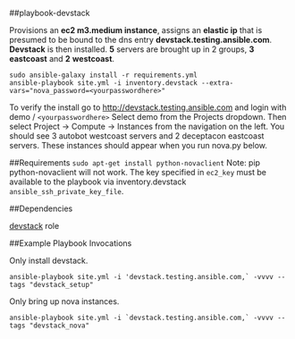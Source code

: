 ##playbook-devstack

Provisions an **ec2 m3.medium instance**, assigns an **elastic ip** that is presumed to be bound to the dns entry **devstack.testing.ansible.com**. **Devstack** is then installed. **5** servers are brought up in 2 groups, **3** **eastcoast** and **2** **westcoast**.
```
sudo ansible-galaxy install -r requirements.yml
ansible-playbook site.yml -i inventory.devstack --extra-vars="nova_password=<yourpasswordhere>"
```
To verify the install go to http://devstack.testing.ansible.com and login with demo / `<yourpasswordhere>` Select demo from the Projects dropdown. Then select Project -> Compute -> Instances from the navigation on the left. You should see 3 autobot westcoast servers and 2 deceptacon eastcoast servers. These instances should appear when you run nova.py below.

##Requirements
`sudo apt-get install python-novaclient` Note: pip python-novaclient will not work.
The key specified in `ec2_key` must be available to the playbook via inventory.devstack `ansible_ssh_private_key_file`.

##Dependencies

[devstack](https://galaxy.ansible.com/list#/roles/2858) role

##Example Playbook Invocations

Only install devstack.
```
ansible-playbook site.yml -i 'devstack.testing.ansible.com,` -vvvv --tags "devstack_setup"
```
Only bring up nova instances.
```
ansible-playbook site.yml -i `devstack.testing.ansible.com,` -vvvv --tags "devstack_nova"
```